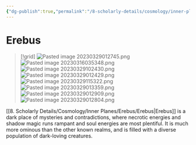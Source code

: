 ```yaml
---
{"dg-publish":true,"permalink":"/8-scholarly-details/cosmology/inner-planes/erebus/erebus/","noteIcon":""}
---
```


# Erebus

>[!grid]
>![Pasted image 20230329012745.png](/img/user/x.%20Assets/Attachments/Pasted%20image%2020230329012745.png)
>![Pasted image 20230316035348.png](/img/user/x.%20Assets/Attachments/Pasted%20image%2020230316035348.png)
>![Pasted image 20230329102430.png](/img/user/x.%20Assets/Attachments/Pasted%20image%2020230329102430.png)
>![Pasted image 20230329012429.png](/img/user/x.%20Assets/Attachments/Pasted%20image%2020230329012429.png)
>![Pasted image 20230329115322.png](/img/user/x.%20Assets/Attachments/Pasted%20image%2020230329115322.png)
>![Pasted image 20230329013359.png](/img/user/x.%20Assets/Attachments/Pasted%20image%2020230329013359.png)
>![Pasted image 20230329012909.png](/img/user/x.%20Assets/Attachments/Pasted%20image%2020230329012909.png)
>![Pasted image 20230329012804.png](/img/user/x.%20Assets/Attachments/Pasted%20image%2020230329012804.png)

[[8. Scholarly Details/Cosmology/Inner Planes/Erebus/Erebus\|Erebus]] is a dark place of mysteries and contradictions, where necrotic energies and shadow magic runs rampant and soul energies are most plentiful. It is much more ominous than the other known realms, and is filled with a diverse population of dark-loving creatures. 
